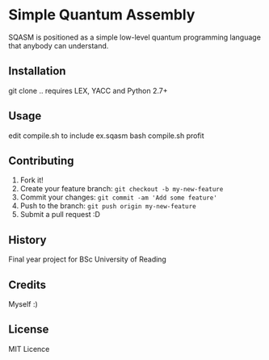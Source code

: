 # Simple Quantum Assembly

SQASM is positioned as a simple low-level quantum programming language that anybody can understand.

## Installation

git clone .. 
requires LEX, YACC and Python 2.7+

## Usage

edit compile.sh to include ex.sqasm
bash compile.sh
profit

## Contributing

1. Fork it!
2. Create your feature branch: `git checkout -b my-new-feature`
3. Commit your changes: `git commit -am 'Add some feature'`
4. Push to the branch: `git push origin my-new-feature`
5. Submit a pull request :D

## History

Final year project for BSc University of Reading

## Credits

Myself :)

## License

MIT Licence 
